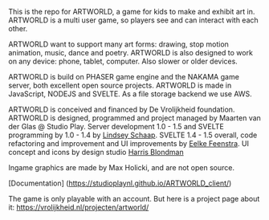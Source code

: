 This is the repo for ARTWORLD, a game for kids to make and exhibit art in. 
ARTWORLD is a multi user game, so players see and can interact with each other.

ARTWORLD want to support many art forms: drawing, stop motion animation, music, dance and poetry.
ARTWORLD is also designed to work on any device: phone, tablet, computer. Also slower or older devices.

ARTWORLD is build on PHASER game engine and the NAKAMA game server, both excellent open source projects.
ARTWORLD is made in JavaScript, NODEJS and SVELTE. As a file storage backend we use AWS.

ARTWORLD is conceived and financed by De Vrolijkheid foundation.
ARTWORLD is designed, programmed and project managed by Maarten van der Glas @ Studio Play.
Server development 1.0 - 1.5 and SVELTE programming by 1.0 - 1.4 by [Lindsey Schaap](https://github.com/linjoe2).
SVELTE 1.4 - 1.5 overall, code refactoring and improvement and UI improvements by [Eelke Feenstra](https://github.com/eelke).
UI concept and icons by design studio [Harris Blondman](https://www.harrisblondman.nl/)

Ingame graphics are made by Max Holicki, and are not open source.

[Documentation] (https://studioplaynl.github.io/ARTWORLD_client/)

The game is only playable with an account. But here is a project page about it: https://vrolijkheid.nl/projecten/artworld/